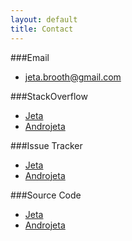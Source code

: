 ```yaml
---
layout: default
title: Contact
---
```


###Email
* [jeta.brooth@gmail.com](mailto:jeta.brooth@gmail.com)

###StackOverflow
* [Jeta](http://stackoverflow.com/tags/jeta/info)
* [Androjeta](http://stackoverflow.com/tags/androjeta/info)

###Issue Tracker
* [Jeta](https://github.com/brooth/jeta/issues)
* [Androjeta](https://github.com/brooth/androjeta/issues)

###Source Code
* [Jeta](https://github.com/brooth/jeta)
* [Androjeta](https://github.com/brooth/androjeta)
